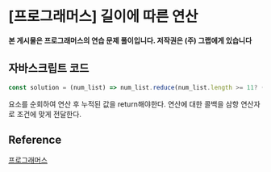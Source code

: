 

# [프로그래머스] 길이에 따른 연산

**본 게시물은 프로그래머스의 연습 문제 풀이입니다. 저작권은 (주) 그랩에게 있습니다**

## 자바스크립트 코드

```JavaScript
const solution = (num_list) => num_list.reduce(num_list.length >= 11? (acc, cur) => acc + cur : (acc, cur) => acc * cur);
```

요소를 순회하여 연산 후 누적된 값을 return해야한다. 연산에 대한 콜백을 삼항 연산자로 조건에 맞게 전달한다.



## Reference

[프로그래머스](https://programmers.co.kr)

